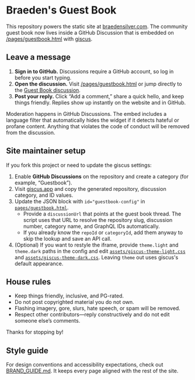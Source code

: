 # Braeden's Guest Book

This repository powers the static site at [braedensilver.com](https://braedensilver.com). The community guest book now lives inside a GitHub Discussion that is embedded on [/pages/guestbook.html](https://braedensilver.com/pages/guestbook.html) with [giscus](https://giscus.app/).

## Leave a message

1. **Sign in to GitHub.** Discussions require a GitHub account, so log in before you start typing.
2. **Open the discussion.** Visit [/pages/guestbook.html](https://braedensilver.com/pages/guestbook.html) or jump directly to the [Guest Book discussion](https://github.com/BraedenSilver/BraedenSilver.github.io/discussions).
3. **Post your reply.** Click “Add a comment,” share a quick hello, and keep things friendly. Replies show up instantly on the website and in GitHub.

Moderation happens in GitHub Discussions. The embed includes a language filter that automatically hides the widget if it detects hateful or profane content. Anything that violates the code of conduct will be removed from the discussion.

## Site maintainer setup

If you fork this project or need to update the giscus settings:

1. Enable **GitHub Discussions** on the repository and create a category (for example, “Guestbook”).
2. Visit [giscus.app](https://giscus.app) and copy the generated repository, discussion category, and ID values.
3. Update the JSON block with `id="guestbook-config"` in [`pages/guestbook.html`](pages/guestbook.html).
   - Provide a `discussionUrl` that points at the guest book thread. The script uses that URL to resolve the repository slug, discussion number, category name, and GraphQL IDs automatically.
   - If you already know the `repoId` or `categoryId`, add them anyway to skip the lookup and save an API call.
4. (Optional) If you want to restyle the iframe, provide `theme.light` and `theme.dark` paths in the config and edit [`assets/giscus-theme-light.css`](assets/giscus-theme-light.css) and [`assets/giscus-theme-dark.css`](assets/giscus-theme-dark.css). Leaving `theme` out uses giscus's default appearance.

## House rules

- Keep things friendly, inclusive, and PG-rated.
- Do not post copyrighted material you do not own.
- Flashing imagery, gore, slurs, hate speech, or spam will be removed.
- Respect other contributors—reply constructively and do not edit someone else’s comments.

Thanks for stopping by!

## Style guide

For design conventions and accessibility expectations, check out [BRAND_GUIDE.md](./BRAND_GUIDE.md). It keeps every page aligned with the rest of the site.
